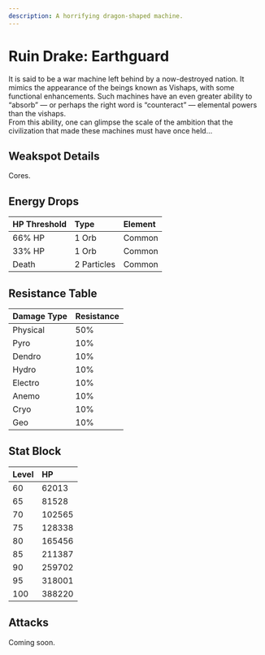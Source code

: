```yaml
---
description: A horrifying dragon-shaped machine.
---
```


# Ruin Drake: Earthguard

It is said to be a war machine left behind by a now-destroyed nation. It mimics the appearance of the beings known as Vishaps, with some functional enhancements. Such machines have an even greater ability to “absorb” — or perhaps the right word is “counteract” — elemental powers than the vishaps.  
From this ability, one can glimpse the scale of the ambition that the civilization that made these machines must have once held…  

## Weakspot Details

Cores.  

## Energy Drops

| HP Threshold | Type | Element |
| :--- | :--- | :--- |
| 66% HP | 1 Orb | Common |
| 33% HP | 1 Orb | Common |
| Death | 2 Particles | Common |

## Resistance Table

| Damage Type | Resistance |
| :--- | :--- |
| Physical | 50% |
| Pyro | 10% |
| Dendro | 10% |
| Hydro | 10% |
| Electro | 10% |
| Anemo | 10% |
| Cryo | 10% |
| Geo | 10% |

## Stat Block

| Level | HP |
| :--- | :--- |
| 60 | 62013 |
| 65 | 81528 |
| 70 | 102565 |
| 75 | 128338 |
| 80 | 165456 |
| 85 | 211387 |
| 90 | 259702 |
| 95 | 318001 |
| 100 | 388220 |

## Attacks 

Coming soon.  

